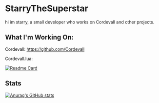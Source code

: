 # StarryTheSuperstar

hi im starry, a small developer who works on Cordevall and other projects.

## What I'm Working On:
Cordevall: https://github.com/Cordevall


Cordevall.lua:

[![Readme Card](https://github-readme-stats.vercel.app/api/pin/?username=Cordevall&repo=Cordevall.lua)](https://github.com/Cordevall/Cordevall.lua)

## Stats
[![Anurag's GitHub stats](https://github-readme-stats.vercel.app/api?username=StarryTheSuperstar)](https://github.com/anuraghazra/github-readme-stats)
